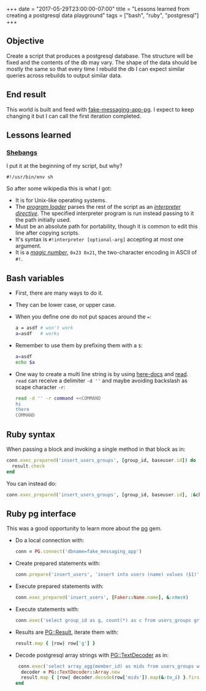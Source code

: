 +++
date = "2017-05-29T23:00:00-07:00"
title = "Lessons learned from creating a postgresql data playground"
tags = ["bash", "ruby", "postgresql"]
+++

## Objective
Create a script that produces a postgresql database. The structure will be fixed and the contents of the db may vary. The shape of the data should be mostly the same so that every time I rebuild the db I can expect similar queries across rebuilds to output similar data.

## End result
This world is built and feed with [fake-messaging-app-pg](https://github.com/chischaschos/fake-messaging-app-pg). I expect to keep changing it but I can call the first iteration completed.

## Lessons learned

### [Shebangs](https://en.wikipedia.org/wiki/Shebang_(Unix))
I put it at the beginning of my script, but why?
  ```
  #!/usr/bin/env sh
  ```

So after some wikipedia this is what I got:

- It is for Unix-like operating systems.
- The [*program loader*](https://en.wikipedia.org/wiki/Loader_(computing)) parses the rest of the script as an [*interpreter directive*](https://en.wikipedia.org/wiki/Interpreter_directive). The specified interpreter program is run instead passing to it the path initially used.
- Must be an absolute path for portability, though it is common to edit this line after copying scripts.
- It's syntax is `#!interpreter [optional-arg]` accepting at most one argument.
- It is a [*magic number*](https://en.wikipedia.org/wiki/Magic_number_(programming)), `0x23 0x21`, the two-character encoding in ASCII of `#!`.

## Bash variables
- First, there are many ways to do it.
- They can be lower case, or upper case.
- When you define one do not put spaces around the `=`:
  ```bash
  a = asdf # won't work
  a=asdf   # works
  ```

- Remember to use them by prefixing them with a `$`:
  ```bash
  a=asdf
  echo $a
  ```

- One way to create a multi line string is by using [here-docs](http://tldp.org/LDP/abs/html/here-docs.html) and [read](https://ss64.com/bash/read.html). `read` can receive a delimiter `-d ''` and maybe avoiding backslash as scape character `-r`:
   ```bash
   read -d '' -r command <<COMMAND
   hi
   there
   COMMAND
   ```

## Ruby syntax
When passing a block and invoking a single method in that block as in:
  ```ruby
  conn.exec_prepared('insert_users_groups', [group_id, baseuser.id]) do |result|
    result.check
  end
  ```

You can instead do:
  ```ruby
  conn.exec_prepared('insert_users_groups', [group_id, baseuser.id], :&check)
  ```

## Ruby pg interface
This was a good opportunity to learn more about the [pg](https://rubygems.org/gems/pg/versions/0.18.4) gem.

- Do a local connection with:
  ```ruby
  conn = PG.connect('dbname=fake_messaging_app')
  ```

- Create prepared statements with:
  ```ruby
  conn.prepare('insert_users', 'insert into users (name) values ($1)', &:check)
  ```

- Execute prepared statements with:
  ```ruby
  conn.exec_prepared('insert_users', [Faker::Name.name], &:check)
  ```

- Execute statements with:
  ```ruby
  conn.exec('select group_id as g, count(*) as c from users_groups group by 1 order by 1')
  ```

- Results are [PG::Result](https://deveiate.org/code/pg/PG/Result.html), iterate them with:
  ```ruby
  result.map { |row| row['g'] }
  ```

- Decode postgresql array strings with [PG::TextDecoder](https://deveiate.org/code/pg/PG/TextDecoder/Array.html) as in:
  ```ruby
   conn.exec('select array_agg(member_id) as mids from users_groups where group_id = $1', [group_id]) do |result|
    decoder = PG::TextDecoder::Array.new
    result.map { |row| decoder.decode(row['mids']).map(&:to_i) }.first
  end
  ```
